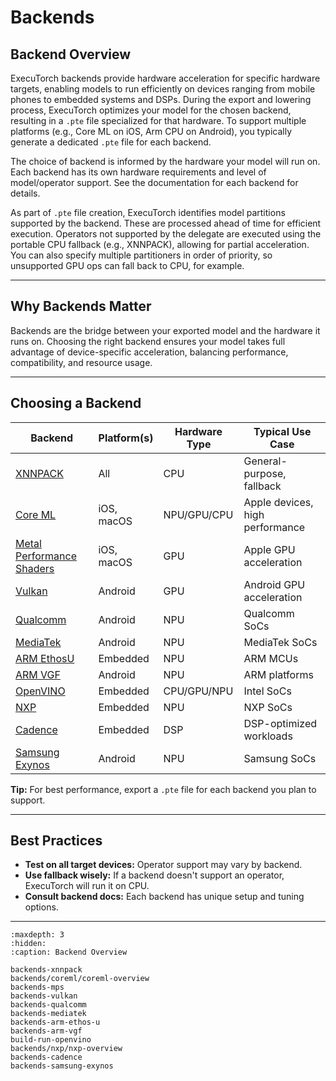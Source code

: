 # Backends

## Backend Overview

ExecuTorch backends provide hardware acceleration for specific hardware targets, enabling models to run efficiently on devices ranging from mobile phones to embedded systems and DSPs. During the export and lowering process, ExecuTorch optimizes your model for the chosen backend, resulting in a `.pte` file specialized for that hardware. To support multiple platforms (e.g., Core ML on iOS, Arm CPU on Android), you typically generate a dedicated `.pte` file for each backend.

The choice of backend is informed by the hardware your model will run on. Each backend has its own hardware requirements and level of model/operator support. See the documentation for each backend for details.

As part of `.pte` file creation, ExecuTorch identifies model partitions supported by the backend. These are processed ahead of time for efficient execution. Operators not supported by the delegate are executed using the portable CPU fallback (e.g., XNNPACK), allowing for partial acceleration. You can also specify multiple partitioners in order of priority, so unsupported GPU ops can fall back to CPU, for example.

---

## Why Backends Matter

Backends are the bridge between your exported model and the hardware it runs on. Choosing the right backend ensures your model takes full advantage of device-specific acceleration, balancing performance, compatibility, and resource usage.

---

## Choosing a Backend

| Backend                                        | Platform(s)         | Hardware Type | Typical Use Case                |
|------------------------------------------------|---------------------|---------------|---------------------------------|
| [XNNPACK](backends-xnnpack)                    | All                 | CPU           | General-purpose, fallback       |
| [Core ML](/backends/coreml/coreml-overview.md) | iOS, macOS          | NPU/GPU/CPU   | Apple devices, high performance |
| [Metal Performance Shaders](backends-mps)      | iOS, macOS          | GPU           | Apple GPU acceleration          |
| [Vulkan ](backends-vulkan)                     | Android             | GPU           | Android GPU acceleration        |
| [Qualcomm](backends-qualcomm)                  | Android             | NPU           | Qualcomm SoCs                   |
| [MediaTek](backends-mediatek)                  | Android             | NPU           | MediaTek SoCs                   |
| [ARM EthosU](backends-arm-ethos-u)             | Embedded            | NPU           | ARM MCUs                        |
| [ARM VGF](backends-arm-vgf)                    | Android             | NPU           | ARM platforms                   |
| [OpenVINO](build-run-openvino)                 | Embedded            | CPU/GPU/NPU   | Intel  SoCs                     |
| [NXP](backends/nxp/nxp-overview.md)            | Embedded            | NPU           | NXP SoCs                        |
| [Cadence](backends-cadence)                    | Embedded            | DSP           | DSP-optimized workloads         |
| [Samsung Exynos](backends-samsung-exynos)      | Android             | NPU           | Samsung SoCs                    |

**Tip:** For best performance, export a `.pte` file for each backend you plan to support.

---

## Best Practices

- **Test on all target devices:** Operator support may vary by backend.
- **Use fallback wisely:** If a backend doesn't support an operator, ExecuTorch will run it on CPU.
- **Consult backend docs:** Each backend has unique setup and tuning options.

---

```{toctree}
:maxdepth: 3
:hidden:
:caption: Backend Overview

backends-xnnpack
backends/coreml/coreml-overview
backends-mps
backends-vulkan
backends-qualcomm
backends-mediatek
backends-arm-ethos-u
backends-arm-vgf
build-run-openvino
backends/nxp/nxp-overview
backends-cadence
backends-samsung-exynos
